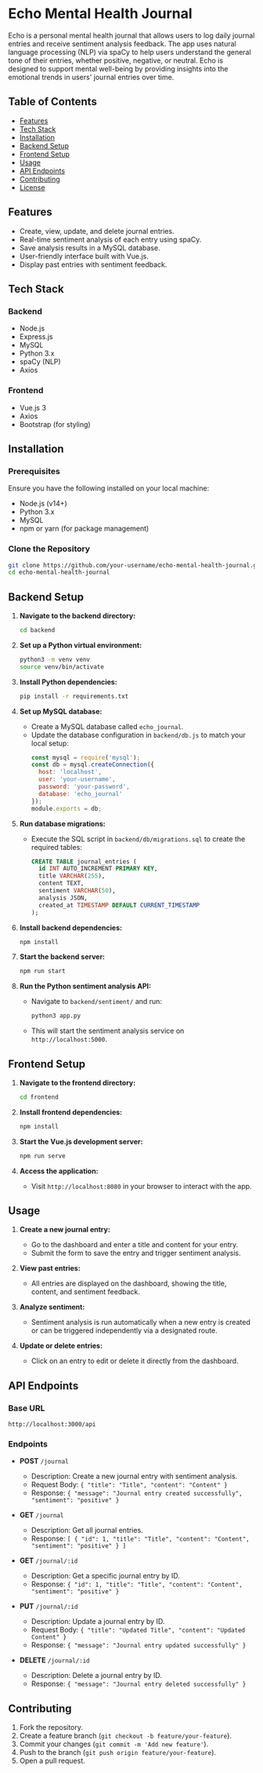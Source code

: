 # Echo Mental Health Journal

Echo is a personal mental health journal that allows users to log daily journal entries and receive sentiment analysis feedback. The app uses natural language processing (NLP) via spaCy to help users understand the general tone of their entries, whether positive, negative, or neutral. Echo is designed to support mental well-being by providing insights into the emotional trends in users' journal entries over time.

## Table of Contents

- [Features](#features)
- [Tech Stack](#tech-stack)
- [Installation](#installation)
- [Backend Setup](#backend-setup)
- [Frontend Setup](#frontend-setup)
- [Usage](#usage)
- [API Endpoints](#api-endpoints)
- [Contributing](#contributing)
- [License](#license)

## Features

- Create, view, update, and delete journal entries.
- Real-time sentiment analysis of each entry using spaCy.
- Save analysis results in a MySQL database.
- User-friendly interface built with Vue.js.
- Display past entries with sentiment feedback.

## Tech Stack

### Backend
- Node.js
- Express.js
- MySQL
- Python 3.x
- spaCy (NLP)
- Axios

### Frontend
- Vue.js 3
- Axios
- Bootstrap (for styling)

## Installation

### Prerequisites
Ensure you have the following installed on your local machine:
- Node.js (v14+)
- Python 3.x
- MySQL
- npm or yarn (for package management)

### Clone the Repository
```bash
git clone https://github.com/your-username/echo-mental-health-journal.git
cd echo-mental-health-journal
```

## Backend Setup

1. **Navigate to the backend directory:**
   ```bash
   cd backend
   ```

2. **Set up a Python virtual environment:**
   ```bash
   python3 -m venv venv
   source venv/bin/activate
   ```

3. **Install Python dependencies:**
   ```bash
   pip install -r requirements.txt
   ```

4. **Set up MySQL database:**
   - Create a MySQL database called `echo_journal`.
   - Update the database configuration in `backend/db.js` to match your local setup:
     ```javascript
     const mysql = require('mysql');
     const db = mysql.createConnection({
       host: 'localhost',
       user: 'your-username',
       password: 'your-password',
       database: 'echo_journal'
     });
     module.exports = db;
     ```

5. **Run database migrations:**
   - Execute the SQL script in `backend/db/migrations.sql` to create the required tables:
     ```sql
     CREATE TABLE journal_entries (
       id INT AUTO_INCREMENT PRIMARY KEY,
       title VARCHAR(255),
       content TEXT,
       sentiment VARCHAR(50),
       analysis JSON,
       created_at TIMESTAMP DEFAULT CURRENT_TIMESTAMP
     );
     ```

6. **Install backend dependencies:**
   ```bash
   npm install
   ```

7. **Start the backend server:**
   ```bash
   npm run start
   ```

8. **Run the Python sentiment analysis API:**
   - Navigate to `backend/sentiment/` and run:
     ```bash
     python3 app.py
     ```
   - This will start the sentiment analysis service on `http://localhost:5000`.

## Frontend Setup

1. **Navigate to the frontend directory:**
   ```bash
   cd frontend
   ```

2. **Install frontend dependencies:**
   ```bash
   npm install
   ```

3. **Start the Vue.js development server:**
   ```bash
   npm run serve
   ```

4. **Access the application:**
   - Visit `http://localhost:8080` in your browser to interact with the app.

## Usage

1. **Create a new journal entry:**
   - Go to the dashboard and enter a title and content for your entry.
   - Submit the form to save the entry and trigger sentiment analysis.

2. **View past entries:**
   - All entries are displayed on the dashboard, showing the title, content, and sentiment feedback.

3. **Analyze sentiment:**
   - Sentiment analysis is run automatically when a new entry is created or can be triggered independently via a designated route.

4. **Update or delete entries:**
   - Click on an entry to edit or delete it directly from the dashboard.

## API Endpoints

### Base URL
```
http://localhost:3000/api
```

### Endpoints

- **POST** `/journal`
  - Description: Create a new journal entry with sentiment analysis.
  - Request Body: `{ "title": "Title", "content": "Content" }`
  - Response: `{ "message": "Journal entry created successfully", "sentiment": "positive" }`

- **GET** `/journal`
  - Description: Get all journal entries.
  - Response: `[ { "id": 1, "title": "Title", "content": "Content", "sentiment": "positive" } ]`

- **GET** `/journal/:id`
  - Description: Get a specific journal entry by ID.
  - Response: `{ "id": 1, "title": "Title", "content": "Content", "sentiment": "positive" }`

- **PUT** `/journal/:id`
  - Description: Update a journal entry by ID.
  - Request Body: `{ "title": "Updated Title", "content": "Updated Content" }`
  - Response: `{ "message": "Journal entry updated successfully" }`

- **DELETE** `/journal/:id`
  - Description: Delete a journal entry by ID.
  - Response: `{ "message": "Journal entry deleted successfully" }`

## Contributing

1. Fork the repository.
2. Create a feature branch (`git checkout -b feature/your-feature`).
3. Commit your changes (`git commit -m 'Add new feature'`).
4. Push to the branch (`git push origin feature/your-feature`).
5. Open a pull request.
```


